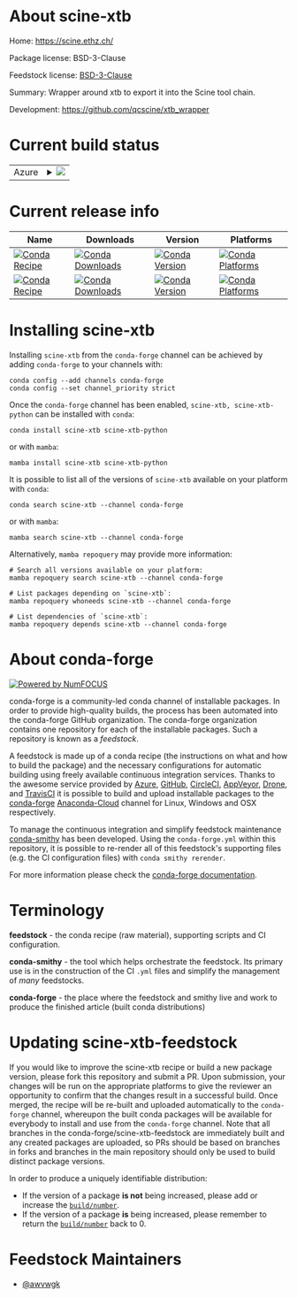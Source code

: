 About scine-xtb
===============

Home: https://scine.ethz.ch/

Package license: BSD-3-Clause

Feedstock license: [BSD-3-Clause](https://github.com/conda-forge/scine-xtb-feedstock/blob/main/LICENSE.txt)

Summary: Wrapper around xtb to export it into the Scine tool chain.


Development: https://github.com/qcscine/xtb_wrapper

Current build status
====================


<table>
    
  <tr>
    <td>Azure</td>
    <td>
      <details>
        <summary>
          <a href="https://dev.azure.com/conda-forge/feedstock-builds/_build/latest?definitionId=16071&branchName=main">
            <img src="https://dev.azure.com/conda-forge/feedstock-builds/_apis/build/status/scine-xtb-feedstock?branchName=main">
          </a>
        </summary>
        <table>
          <thead><tr><th>Variant</th><th>Status</th></tr></thead>
          <tbody><tr>
              <td>linux_64</td>
              <td>
                <a href="https://dev.azure.com/conda-forge/feedstock-builds/_build/latest?definitionId=16071&branchName=main">
                  <img src="https://dev.azure.com/conda-forge/feedstock-builds/_apis/build/status/scine-xtb-feedstock?branchName=main&jobName=linux&configuration=linux%20linux_64_" alt="variant">
                </a>
              </td>
            </tr><tr>
              <td>linux_aarch64</td>
              <td>
                <a href="https://dev.azure.com/conda-forge/feedstock-builds/_build/latest?definitionId=16071&branchName=main">
                  <img src="https://dev.azure.com/conda-forge/feedstock-builds/_apis/build/status/scine-xtb-feedstock?branchName=main&jobName=linux&configuration=linux%20linux_aarch64_" alt="variant">
                </a>
              </td>
            </tr><tr>
              <td>linux_ppc64le</td>
              <td>
                <a href="https://dev.azure.com/conda-forge/feedstock-builds/_build/latest?definitionId=16071&branchName=main">
                  <img src="https://dev.azure.com/conda-forge/feedstock-builds/_apis/build/status/scine-xtb-feedstock?branchName=main&jobName=linux&configuration=linux%20linux_ppc64le_" alt="variant">
                </a>
              </td>
            </tr><tr>
              <td>osx_64</td>
              <td>
                <a href="https://dev.azure.com/conda-forge/feedstock-builds/_build/latest?definitionId=16071&branchName=main">
                  <img src="https://dev.azure.com/conda-forge/feedstock-builds/_apis/build/status/scine-xtb-feedstock?branchName=main&jobName=osx&configuration=osx%20osx_64_" alt="variant">
                </a>
              </td>
            </tr><tr>
              <td>osx_arm64</td>
              <td>
                <a href="https://dev.azure.com/conda-forge/feedstock-builds/_build/latest?definitionId=16071&branchName=main">
                  <img src="https://dev.azure.com/conda-forge/feedstock-builds/_apis/build/status/scine-xtb-feedstock?branchName=main&jobName=osx&configuration=osx%20osx_arm64_" alt="variant">
                </a>
              </td>
            </tr>
          </tbody>
        </table>
      </details>
    </td>
  </tr>
</table>

Current release info
====================

| Name | Downloads | Version | Platforms |
| --- | --- | --- | --- |
| [![Conda Recipe](https://img.shields.io/badge/recipe-scine--xtb-green.svg)](https://anaconda.org/conda-forge/scine-xtb) | [![Conda Downloads](https://img.shields.io/conda/dn/conda-forge/scine-xtb.svg)](https://anaconda.org/conda-forge/scine-xtb) | [![Conda Version](https://img.shields.io/conda/vn/conda-forge/scine-xtb.svg)](https://anaconda.org/conda-forge/scine-xtb) | [![Conda Platforms](https://img.shields.io/conda/pn/conda-forge/scine-xtb.svg)](https://anaconda.org/conda-forge/scine-xtb) |
| [![Conda Recipe](https://img.shields.io/badge/recipe-scine--xtb--python-green.svg)](https://anaconda.org/conda-forge/scine-xtb-python) | [![Conda Downloads](https://img.shields.io/conda/dn/conda-forge/scine-xtb-python.svg)](https://anaconda.org/conda-forge/scine-xtb-python) | [![Conda Version](https://img.shields.io/conda/vn/conda-forge/scine-xtb-python.svg)](https://anaconda.org/conda-forge/scine-xtb-python) | [![Conda Platforms](https://img.shields.io/conda/pn/conda-forge/scine-xtb-python.svg)](https://anaconda.org/conda-forge/scine-xtb-python) |

Installing scine-xtb
====================

Installing `scine-xtb` from the `conda-forge` channel can be achieved by adding `conda-forge` to your channels with:

```
conda config --add channels conda-forge
conda config --set channel_priority strict
```

Once the `conda-forge` channel has been enabled, `scine-xtb, scine-xtb-python` can be installed with `conda`:

```
conda install scine-xtb scine-xtb-python
```

or with `mamba`:

```
mamba install scine-xtb scine-xtb-python
```

It is possible to list all of the versions of `scine-xtb` available on your platform with `conda`:

```
conda search scine-xtb --channel conda-forge
```

or with `mamba`:

```
mamba search scine-xtb --channel conda-forge
```

Alternatively, `mamba repoquery` may provide more information:

```
# Search all versions available on your platform:
mamba repoquery search scine-xtb --channel conda-forge

# List packages depending on `scine-xtb`:
mamba repoquery whoneeds scine-xtb --channel conda-forge

# List dependencies of `scine-xtb`:
mamba repoquery depends scine-xtb --channel conda-forge
```


About conda-forge
=================

[![Powered by
NumFOCUS](https://img.shields.io/badge/powered%20by-NumFOCUS-orange.svg?style=flat&colorA=E1523D&colorB=007D8A)](https://numfocus.org)

conda-forge is a community-led conda channel of installable packages.
In order to provide high-quality builds, the process has been automated into the
conda-forge GitHub organization. The conda-forge organization contains one repository
for each of the installable packages. Such a repository is known as a *feedstock*.

A feedstock is made up of a conda recipe (the instructions on what and how to build
the package) and the necessary configurations for automatic building using freely
available continuous integration services. Thanks to the awesome service provided by
[Azure](https://azure.microsoft.com/en-us/services/devops/), [GitHub](https://github.com/),
[CircleCI](https://circleci.com/), [AppVeyor](https://www.appveyor.com/),
[Drone](https://cloud.drone.io/welcome), and [TravisCI](https://travis-ci.com/)
it is possible to build and upload installable packages to the
[conda-forge](https://anaconda.org/conda-forge) [Anaconda-Cloud](https://anaconda.org/)
channel for Linux, Windows and OSX respectively.

To manage the continuous integration and simplify feedstock maintenance
[conda-smithy](https://github.com/conda-forge/conda-smithy) has been developed.
Using the ``conda-forge.yml`` within this repository, it is possible to re-render all of
this feedstock's supporting files (e.g. the CI configuration files) with ``conda smithy rerender``.

For more information please check the [conda-forge documentation](https://conda-forge.org/docs/).

Terminology
===========

**feedstock** - the conda recipe (raw material), supporting scripts and CI configuration.

**conda-smithy** - the tool which helps orchestrate the feedstock.
                   Its primary use is in the construction of the CI ``.yml`` files
                   and simplify the management of *many* feedstocks.

**conda-forge** - the place where the feedstock and smithy live and work to
                  produce the finished article (built conda distributions)


Updating scine-xtb-feedstock
============================

If you would like to improve the scine-xtb recipe or build a new
package version, please fork this repository and submit a PR. Upon submission,
your changes will be run on the appropriate platforms to give the reviewer an
opportunity to confirm that the changes result in a successful build. Once
merged, the recipe will be re-built and uploaded automatically to the
`conda-forge` channel, whereupon the built conda packages will be available for
everybody to install and use from the `conda-forge` channel.
Note that all branches in the conda-forge/scine-xtb-feedstock are
immediately built and any created packages are uploaded, so PRs should be based
on branches in forks and branches in the main repository should only be used to
build distinct package versions.

In order to produce a uniquely identifiable distribution:
 * If the version of a package **is not** being increased, please add or increase
   the [``build/number``](https://docs.conda.io/projects/conda-build/en/latest/resources/define-metadata.html#build-number-and-string).
 * If the version of a package **is** being increased, please remember to return
   the [``build/number``](https://docs.conda.io/projects/conda-build/en/latest/resources/define-metadata.html#build-number-and-string)
   back to 0.

Feedstock Maintainers
=====================

* [@awvwgk](https://github.com/awvwgk/)

